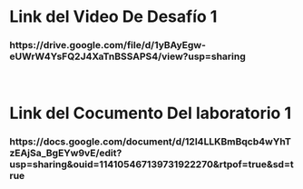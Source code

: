 <h1>Link del Video De Desafío 1</h1>
<h3>https://drive.google.com/file/d/1yBAyEgw-eUWrW4YsFQ2J4XaTnBSSAPS4/view?usp=sharing</h3>
<br>
<h1>Link del Cocumento Del laboratorio 1</h1>
<h3>https://docs.google.com/document/d/12l4LLKBmBqcb4wYhTzEAjSa_BgEYw9vE/edit?usp=sharing&ouid=114105467139731922270&rtpof=true&sd=true</h3>

